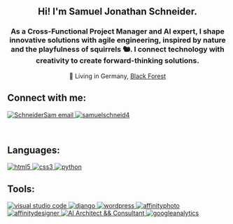 <br>
<br>
    <h2 align=center>Hi! I'm Samuel Jonathan Schneider.</h2>
        <h3 align=center>As a Cross-Functional Project Manager and AI expert, I shape innovative solutions with agile engineering, inspired by nature and the playfulness of squirrels 🐿. I connect technology with creativity to create forward-thinking solutions.</h3>
        <p align=center>🌲 Living in Germany, <a href="https://goo.gl/maps/yqxCkCvaanBDVWXA8" target="_blank">Black Forest</a></p>
    <h2 align="left">Connect with me:</h2>
        <p style="text-align: left;">
            <a href="mailto:mail@sjschneider.de" target="_blank">
                <img src="https://img.shields.io/badge/write%20me-D7E3FC" alt="SchneiderSam email">
            </a>
            <a href="https://twitter.com/SamuelSchneide4" target="_blank">
                <img src="https://img.shields.io/badge/follow%20me%20on%20X-000000" alt="samuelschneid4">
            </a>
        </p>
<br>
    <h2 align="left">Languages:</h2>
        <p align="left">
            <a href="https://www.w3.org/html/" target="_blank">
                <img src="https://img.shields.io/badge/HTML5-E34F26?style=for-the-badge&logo=html5&logoColor=white" alt="html5" />
            </a>
            <a href="https://www.w3schools.com/css/" target="_blank">
                <img src="https://img.shields.io/badge/CSS3-1572B6?style=for-the-badge&logo=css3&logoColor=white" alt="css3" />
            </a>
            <a href="https://www.python.org/" target="_blank">
                <img src="https://img.shields.io/badge/Python-3776AB?style=for-the-badge&logo=python&logoColor=white" alt="python" />
            </a>
        </p>
    <h2 align="left">Tools:</h2>
        <p align="left">
            <a href="https://code.visualstudio.com/" target="_blank">
                <img src="https://img.shields.io/badge/Visual_Studio_Code-0078D4?style=for-the-badge&logo=visual%20studio%20code&logoColor=white" alt="visual studio code" />
            </a>
            <a href="https://www.djangoproject.com/" target="_blank">
                <img src="https://img.shields.io/badge/Django-092E20?style=for-the-badge&logo=django&logoColor=white" alt="django" />
            </a>
            <a href="https://wordpress.org/" target="_blank">
                <img src="https://img.shields.io/badge/Wordpress-21759B?style=for-the-badge&logo=wordpress&logoColor=white" alt="wordpress" />
            </a>
            <a href="https://affinity.serif.com/de/photo/" target="_blank">
                <img src="https://img.shields.io/badge/affinityphoto-%237E4DD2.svg?style=for-the-badge&logo=affinity-photo&logoColor=white" alt="affinityphoto">
            </a>
            <a href="https://affinity.serif.com/de/designer/" target="_blank">
                <img src="https://img.shields.io/badge/affinitydesginer-%231B72BE.svg?style=for-the-badge&logo=affinity-designer&logoColor=white" alt="affinitydesigner">
            </a>
            <a href="#" target="_blank">
                <img src="https://img.shields.io/badge/AI-Architect%20&&%20Consultant-6c757d?style=for-the-badge&logo=robot&logoColor=white" alt="AI Architect && Consultant" />
            </a>
            <a href="https://marketingplatform.google.com/intl/en/about/analytics/" target="_blank">
                <img src="https://img.shields.io/badge/Google%20Analytics-E37400?style=for-the-badge&logo=google%20analytics&logoColor=white" alt="googleanalytics" />
            </a>
        </p>
<br>

<!---
SchneiderSam/SchneiderSam is a ✨ special ✨ repository because its `README.md` (this file) appears on your GitHub profile.
You can click the Preview link to take a look at your changes.
--->